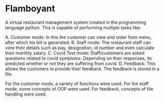 # Flamboyant

A virtual restaurant management system created in the programming language python.
This is capable of performing multiple tasks like:

A. Customer mode: In this the customer can view and order from menu, after which his bill is generated.
B. Staff mode: The restaurant staff can view their details such as pay, designation, id number and even calculate their monthly salary.
C. Covid Test mode: Staff/customers are asked questions related to covid symptoms. Depending on their responses, its predicted whether or not they are suffering from covid.
D. Feedback: This allows the customers to provide their feedback. The feedback is stored in a file.

For the customer mode, a variety of functions were used. 
For the staff mode, some concepts of OOP were used.
For feedback, concepts of file handling were used.
